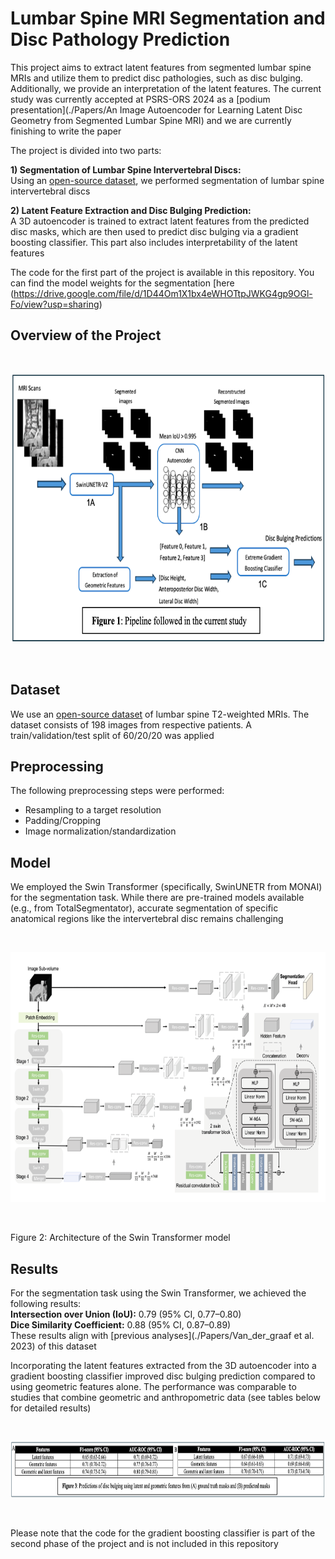 # Lumbar Spine MRI Segmentation and Disc Pathology Prediction
This project aims to extract latent features from segmented lumbar spine MRIs and utilize them to predict disc pathologies, such as disc bulging. Additionally, we provide an interpretation of the latent features. The current study was currently accepted at PSRS-ORS 2024 as a [podium presentation](./Papers/An Image Autoencoder for Learning Latent Disc Geometry from Segmented Lumbar Spine MRI) and we are currently finishing to write the paper

The project is divided into two parts:

**1) Segmentation of Lumbar Spine Intervertebral Discs:** <br>
Using an [open-source dataset](https://doi.org/10.5281/zenodo.8009680), we performed segmentation of lumbar spine intervertebral discs

**2) Latent Feature Extraction and Disc Bulging Prediction:** <br>
A 3D autoencoder is trained to extract latent features from the predicted disc masks, which are then used to predict disc bulging via a gradient boosting classifier. This part also includes interpretability of the latent features


The code for the first part of the project is available in this repository. You can find the model weights for the segmentation [here (https://drive.google.com/file/d/1D44Om1X1bx4eWHOTtpJWKG4gp9OGl-Fo/view?usp=sharing)

## Overview of the Project

<br>

<p align="center">
  <img src="Figures/Figure 1.png" width="700" height="430">
</p>

<br>





## Dataset
We use an [open-source dataset](https://doi.org/10.5281/zenodo.8009680) of lumbar spine T2-weighted MRIs. The dataset consists of 198 images from respective patients. A train/validation/test split of 60/20/20 was applied

## Preprocessing
The following preprocessing steps were performed:
* Resampling to a target resolution
* Padding/Cropping
* Image normalization/standardization

## Model
We employed the Swin Transformer (specifically, SwinUNETR from MONAI) for the segmentation task. While there are pre-trained models available (e.g., from TotalSegmentator), accurate segmentation of specific anatomical regions like the intervertebral disc remains challenging


<br>

<p align="center">
  <img src="Figures/Figure 2.png" width="700" height="400">
</p>

<br>





Figure 2: Architecture of the Swin Transformer model

## Results
For the segmentation task using the Swin Transformer, we achieved the following results:<br>
**Intersection over Union (IoU):** 0.79 (95% CI, 0.77–0.80)<br> 
**Dice Similarity Coefficient:** 0.88 (95% CI, 0.87–0.89)<br>
These results align with [previous analyses](./Papers/Van_der_graaf et al. 2023) of this dataset 

Incorporating the latent features extracted from the 3D autoencoder into a gradient boosting classifier improved disc bulging prediction compared to using geometric features alone. The performance was comparable to studies that combine geometric and anthropometric data (see tables below for detailed results)


<br>

<p align="center">
  <img src="Figures/Figure 3.png" width="900" height="90">
</p>

<br>





Please note that the code for the gradient boosting classifier is part of the second phase of the project and is not included in this repository
